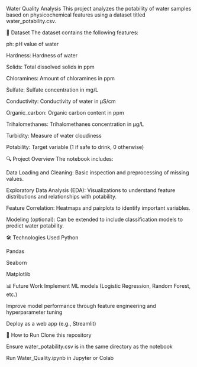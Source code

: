Water Quality Analysis
This project analyzes the potability of water samples based on physicochemical features using a dataset titled water_potability.csv.

📂 Dataset
The dataset contains the following features:

ph: pH value of water

Hardness: Hardness of water

Solids: Total dissolved solids in ppm

Chloramines: Amount of chloramines in ppm

Sulfate: Sulfate concentration in mg/L

Conductivity: Conductivity of water in μS/cm

Organic_carbon: Organic carbon content in ppm

Trihalomethanes: Trihalomethanes concentration in μg/L

Turbidity: Measure of water cloudiness

Potability: Target variable (1 if safe to drink, 0 otherwise)

🔍 Project Overview
The notebook includes:

Data Loading and Cleaning: Basic inspection and preprocessing of missing values.

Exploratory Data Analysis (EDA): Visualizations to understand feature distributions and relationships with potability.

Feature Correlation: Heatmaps and pairplots to identify important variables.

Modeling (optional): Can be extended to include classification models to predict water potability.

🛠️ Technologies Used
Python

Pandas

Seaborn

Matplotlib

📊 Future Work
Implement ML models (Logistic Regression, Random Forest, etc.)

Improve model performance through feature engineering and hyperparameter tuning

Deploy as a web app (e.g., Streamlit)

📁 How to Run
Clone this repository

Ensure water_potability.csv is in the same directory as the notebook

Run Water_Quality.ipynb in Jupyter or Colab

